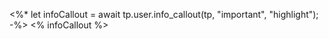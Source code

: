  <%*
let infoCallout = await tp.user.info_callout(tp, "important", "highlight");
-%>
<% infoCallout %>